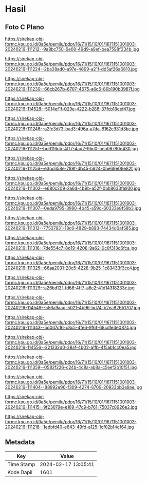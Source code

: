 # Hasil

## Foto C Plano

https://sirekap-obj-formc.kpu.go.id/0a5e/pemilu/pdpr/16/71/15/10/01/1671151001003-20240216-111212--9a8bc750-6e08-49d9-a9ef-bea7598f334b.jpg

https://sirekap-obj-formc.kpu.go.id/0a5e/pemilu/pdpr/16/71/15/10/01/1671151001003-20240216-111224--2be38ad0-a97e-4899-a21f-dd5af26a6810.jpg

https://sirekap-obj-formc.kpu.go.id/0a5e/pemilu/pdpr/16/71/15/10/01/1671151001003-20240216-111230--66cb267b-6707-4675-a6c5-80b190b3987f.jpg

https://sirekap-obj-formc.kpu.go.id/0a5e/pemilu/pdpr/16/71/15/10/01/1671151001003-20240216-114528--5014ef1f-029e-4222-b288-37fcb18cef47.jpg

https://sirekap-obj-formc.kpu.go.id/0a5e/pemilu/pdpr/16/71/15/10/01/1671151001003-20240216-111246--a2fc3d73-bad3-496a-a7da-8162c931d3bc.jpg

https://sirekap-obj-formc.kpu.go.id/0a5e/pemilu/pdpr/16/71/15/10/01/1671151001003-20240216-111251--bc6116db-4f17-4ad2-95d0-bea06780e430.jpg

https://sirekap-obj-formc.kpu.go.id/0a5e/pemilu/pdpr/16/71/15/10/01/1671151001003-20240216-111256--e3bc658e-789f-4b45-b624-0be69e09e82f.jpg

https://sirekap-obj-formc.kpu.go.id/0a5e/pemilu/pdpr/16/71/15/10/01/1671151001003-20240216-111302--e680c209-2a6d-4b9b-a52f-0bb8633fa930.jpg

https://sirekap-obj-formc.kpu.go.id/0a5e/pemilu/pdpr/16/71/15/10/01/1671151001003-20240216-111307--0eda9795-3960-4b45-a59c-60333e8f59b3.jpg

https://sirekap-obj-formc.kpu.go.id/0a5e/pemilu/pdpr/16/71/15/10/01/1671151001003-20240216-111312--77537631-18c6-4829-b893-74434d0af585.jpg

https://sirekap-obj-formc.kpu.go.id/0a5e/pemilu/pdpr/16/71/15/10/01/1671151001003-20240216-111316--7de554c7-8d19-4208-9a62-0c0f313c6fca.jpg

https://sirekap-obj-formc.kpu.go.id/0a5e/pemilu/pdpr/16/71/15/10/01/1671151001003-20240216-111325--66aa2031-20c5-4228-9b25-1c83433f3cc4.jpg

https://sirekap-obj-formc.kpu.go.id/0a5e/pemilu/pdpr/16/71/15/10/01/1671151001003-20240216-111329--a26bd12f-fd68-4ff7-a8c2-41d14318233c.jpg

https://sirekap-obj-formc.kpu.go.id/0a5e/pemilu/pdpr/16/71/15/10/01/1671151001003-20240216-114549--556a9aad-5021-4b96-bd74-b2ea82651707.jpg

https://sirekap-obj-formc.kpu.go.id/0a5e/pemilu/pdpr/16/71/15/10/01/1671151001003-20240216-111343--5d067c16-c8c5-4fe6-9f6f-68cdfe3e0874.jpg

https://sirekap-obj-formc.kpu.go.id/0a5e/pemilu/pdpr/16/71/15/10/01/1671151001003-20240216-114556--221332d0-38af-4b02-a1fb-4f5ab1cc0ea5.jpg

https://sirekap-obj-formc.kpu.go.id/0a5e/pemilu/pdpr/16/71/15/10/01/1671151001003-20240216-111359--0582f226-c24b-4c8a-ab8a-c5eef2b10f51.jpg

https://sirekap-obj-formc.kpu.go.id/0a5e/pemilu/pdpr/16/71/15/10/01/1671151001003-20240216-111404--88992e96-f309-4274-8709-20933bb3e9ae.jpg

https://sirekap-obj-formc.kpu.go.id/0a5e/pemilu/pdpr/16/71/15/10/01/1671151001003-20240216-111415--9f23079e-e189-47c9-b761-75037c8926e2.jpg

https://sirekap-obj-formc.kpu.go.id/0a5e/pemilu/pdpr/16/71/15/10/01/1671151001003-20240216-111218--1edbfd40-e643-49fd-a125-1cf02b14cf64.jpg


## Metadata

| Key        | Value               |
| ---------- | ------------------- |
| Time Stamp | 2024-02-17 13:05:41 |
| Kode Dapil | 1601                |



